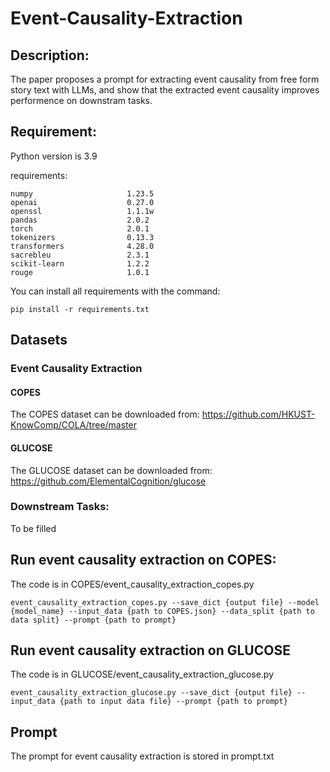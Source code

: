 # Event-Causality-Extraction
## Description:
The paper proposes a prompt for extracting event causality from free form story text with LLMs, and show that the extracted event causality improves performence on downstram tasks.
## Requirement:
Python version is 3.9

requirements:

```
numpy                     1.23.5
openai                    0.27.0
openssl                   1.1.1w
pandas                    2.0.2
torch                     2.0.1
tokenizers                0.13.3
transformers              4.28.0
sacrebleu                 2.3.1                    
scikit-learn              1.2.2
rouge                     1.0.1
```

You can install all requirements with the command:
```
pip install -r requirements.txt
```
## Datasets
### Event Causality Extraction
#### COPES
The COPES dataset can be downloaded from: https://github.com/HKUST-KnowComp/COLA/tree/master
#### GLUCOSE
The GLUCOSE dataset can be downloaded from: https://github.com/ElementalCognition/glucose

### Downstream Tasks:
To be filled


## Run event causality extraction on COPES:
The code is in COPES/event_causality_extraction_copes.py
```
event_causality_extraction_copes.py --save_dict {output file} --model {model_name} --input_data {path to COPES.json} --data_split {path to data split} --prompt {path to prompt}
```

## Run event causality extraction on GLUCOSE
The code is in GLUCOSE/event_causality_extraction_glucose.py
```
event_causality_extraction_glucose.py --save_dict {output file} --input_data {path to input data file} --prompt {path to prompt}
```

## Prompt
The prompt for event causality extraction is stored in prompt.txt
